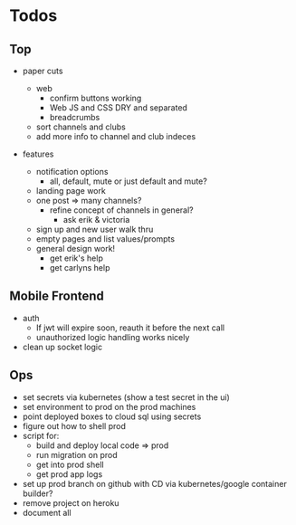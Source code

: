 # Todos

## Top
- paper cuts
  - web
    - confirm buttons working
    - Web JS and CSS DRY and separated
    - breadcrumbs
  - sort channels and clubs
  - add more info to channel and club indeces

- features
  - notification options
    - all, default, mute
      or just default and mute?
  - landing page work
  - one post => many channels?
    - refine concept of channels in general?
      - ask erik & victoria
  - sign up and new user walk thru
  - empty pages and list values/prompts
  - general design work!
    - get erik's help
    - get carlyns help

## Mobile Frontend
  - auth
    - If jwt will expire soon, reauth it before the next call
    - unauthorized logic handling works nicely
  - clean up socket logic

## Ops
- set secrets via kubernetes (show a test secret in the ui)
- set environment to prod on the prod machines
- point deployed boxes to cloud sql using secrets
- figure out how to shell prod
- script for:
  - build and deploy local code => prod
  - run migration on prod
  - get into prod shell
  - get prod app logs
- set up prod branch on github with CD via
  kubernetes/google container builder?
- remove project on heroku
- document all

